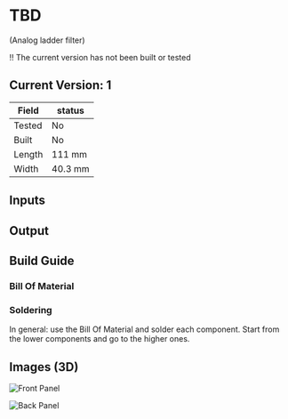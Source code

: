# TBD
(Analog ladder filter)

!! The current version has not been built or tested

## Current Version: 1

| Field  | status  |
|--------|---------|
| Tested | No      |
| Built  | No      |
| Length | 111 mm  |
| Width  | 40.3 mm |

## Inputs


## Output

## Build Guide

### Bill Of Material

### Soldering

In general: use the Bill Of Material and solder each component. Start from the lower components and go to the higher ones.


## Images (3D)

![Front Panel](./img/vixen_3D_front.png)

![Back Panel](./img/vixen_3D_back.png)
